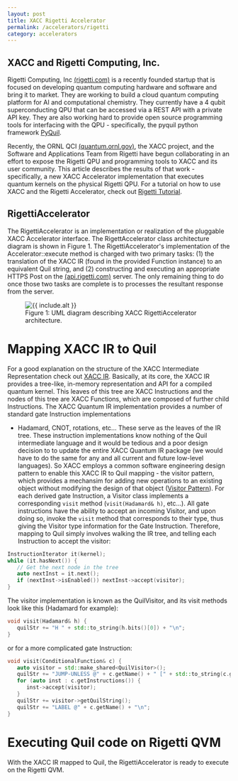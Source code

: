```yaml
---
layout: post
title: XACC Rigetti Accelerator
permalink: /accelerators/rigetti
category: accelerators
---
```


## XACC and Rigetti Computing, Inc.

Rigetti Computing, Inc [(rigetti.com)](rigetti.com) is a recently founded startup that is focused on 
developing quantum computing hardware and software and bring it to market. 
They are working to build a cloud quantum computing platform for AI and 
computational chemistry. They currently have a 4 qubit superconducting QPU 
that can be accessed via a REST API with a private API key. They 
are also working hard to provide open source programming tools for 
interfacing with the QPU - specifically, the pyquil python framework
[PyQuil](https://github.com/rigetticomputing/pyquil). 

Recently, the ORNL QCI [(quantum.ornl.gov)](quantum.ornl.gov), the XACC project, 
and the Software and Applications Team from Rigetti have begun collaborating in 
an effort to expose the Rigetti QPU and programming tools to XACC and its user 
community. This article describes the results of that work - specifically, a 
new XACC Accelerator implementation that executes quantum kernels on the 
physical Rigetti QPU. For a tutorial on how to use XACC and the Rigetti 
Accelerator, check out [Rigetti Tutorial](https://ornl-qci.github.io/xacc/tutorials/rigetti).


## RigettiAccelerator

The RigettiAccelerator is an implementation or realization of the pluggable 
XACC Accelerator interface. The RigettAccelerator class architecture diagram is 
shown in Figure 1. The RigettiAccelerator's implementation of the Accelerator::execute method 
is charged with two primary tasks: (1) the translation of the XACC IR (found in the provided 
Function instance) to an equivalent Quil string, and (2) constructing and executing an 
appropriate HTTPS Post on the [(api.rigetti.com)](api.rigetti.com) server. The only remaining 
thing to do once those two tasks are complete is to processes the resultant response from the server. 

<figure>
<img src="/xacc/assets/rigetti-acc-arch.png" {% if include.alt %} alt="{{ include.alt }}" {% endif %} {% if include.width %} width="{{ include.width }}" {% endif %}/>
<figcaption>Figure 1: UML diagram describing XACC RigettiAccelerator architecture.</figcaption>
</figure>

# Mapping XACC IR to Quil

For a good explanation on the structure of the XACC Intermediate Representation 
check out [XACC IR](https://ornl-qci.github.io/xacc/xacc_spec/ir_spec). Basically, 
at its core, the XACC IR provides a tree-like, in-memory representation and API for a 
compiled quantum kernel. This leaves of this tree are XACC Instructions and the nodes 
of this tree are XACC Functions, which are composed of further child Instructions. The 
XACC Quantum IR implementation provides a number of standard gate Instruction implementations 
- Hadamard, CNOT, rotations, etc... These serve as the leaves of the IR tree. These 
instruction implementations know nothing of the Quil intermediate language and it would be tedious 
and a poor design decision to to update the entire XACC Quantum IR package (we would have to do the 
same for any and all current and future low-level languages). So XACC employs a common 
software engineering design pattern to enable this XACC IR to Quil mapping - the 
visitor pattern, which provides a mechansim for adding new operations to an 
existing object without modifying the design of that object ([Visitor Pattern](https://en.wikipedia.org/wiki/Visitor_pattern)). For each derived gate Instruction, a Visitor class implements a 
corresponding ```visit``` method (```visit(Hadamard& h)```, etc...). All gate instructions have the 
ability to accept an incoming Visitor, and upon doing so, invoke the ```visit``` method that 
corresponds to their type, thus giving the Visitor type information for the Gate Instruction. 
Therefore, mapping to Quil simply involves walking the IR tree, and telling each Instruction to 
accept the visitor: 

```cpp
InstructionIterator it(kernel);
while (it.hasNext()) {
   // Get the next node in the tree
   auto nextInst = it.next();
   if (nextInst->isEnabled()) nextInst->accept(visitor);
}
```

The visitor implementation is known as the QuilVisitor, and its visit methods look like this (Hadamard for example):

```cpp
void visit(Hadamard& h) {
   quilStr += "H " + std::to_string(h.bits()[0]) + "\n";
}
```
or for a more complicated gate Instruction:

```cpp
void visit(ConditionalFunction& c) {
   auto visitor = std::make_shared<QuilVisitor>();
   quilStr += "JUMP-UNLESS @" + c.getName() + " [" + std::to_string(c.getConditionalQubit()) + "]\n";
   for (auto inst : c.getInstructions()) {
      inst->accept(visitor);
   }
   quilStr += visitor->getQuilString();
   quilStr += "LABEL @" + c.getName() + "\n";
}

```

# Executing Quil code on Rigetti QVM

With the XACC IR mapped to Quil, the RigettiAccelerator is ready to execute 
on the Rigetti QVM. 

